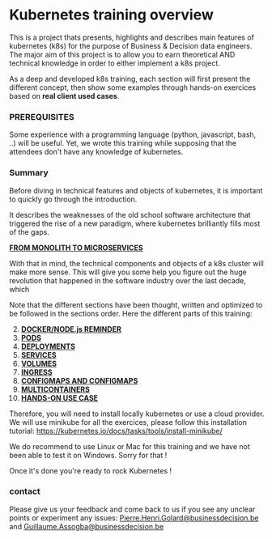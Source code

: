 # Kubernetes training overview

This is a project thats presents, highlights and describes main features of kubernetes (k8s) for the purpose of Business & Decision data engineers. The major aim of this project is to allow you to earn theoretical AND technical knowledge in order to either implement a k8s project.

As a deep and developed k8s training, each section will first present the different concept, then show some examples through hands-on exercices based on **real client used cases**.

### PREREQUISITES

Some experience with a programming language (python, javascript, bash, ..) will be useful. Yet, we wrote this training while supposing that the attendees don't have any knowledge of kubernetes.

### Summary

Before diving in technical features and objects of kubernetes, it is important to quickly go through the introduction.

It describes the weaknesses of the old school software architecture that triggered the rise of a new paradigm, where kubernetes brilliantly fills most of the gaps.

**[FROM MONOLITH TO MICROSERVICES](introduction.md)**

With that in mind, the technical components and objects of a k8s cluster will make more sense.
This will give you some help you figure out the huge revolution that happened in the software industry over the last decade, which  

Note that the different sections have been thought, written and optimized to be followed in the sections order.
Here the different parts of this training:

2. **[DOCKER/NODE.js REMINDER](docker-image/reminder.md)**
3. **[PODS](1-PODS/pods.md)**
4. **[DEPLOYMENTS](2-DEPLOYMENTS/deployments.md)**
5. **[SERVICES](3-SERVICES/services.md)**
6. **[VOLUMES](4-VOLUMES/volumes.md)**
7. **[INGRESS](5-INGRESS/ingress.md)**
8. **[CONFIGMAPS AND CONFIGMAPS](6-CONFIGMAPS_SECRETS/secrets.md)**
9. **[MULTICONTAINERS](8-MULTICONTAINERS/multicontainers.md)**
10. **[HANDS-ON USE CASE](USE_CASES/usecases.md)**

Therefore, you will need to install locally kubernetes or use a cloud provider.
We will use minikube for all the exercices, please follow this installation tutorial: https://kubernetes.io/docs/tasks/tools/install-minikube/

We do recommend to use Linux or Mac for this training and we have not been able to test it on Windows. Sorry for that !

Once it's done you're ready to rock Kubernetes !

### contact

Please give us your feedback and come back to us if you see any unclear points or experiment any issues:
Pierre.Henri.Golard@businessdecision.be and Guillaume.Assogba@businessdecision.be
